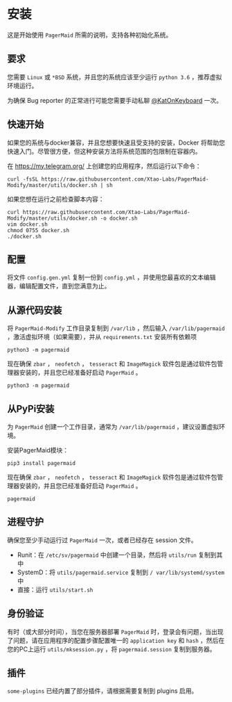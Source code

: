 # 安装

这是开始使用 `PagerMaid` 所需的说明，支持各种初始化系统。

## 要求

您需要 `Linux` 或 `*BSD` 系统，并且您的系统应该至少运行 `python 3.6` ，推荐虚拟环境运行。

为确保 Bug reporter 的正常进行可能您需要手动私聊 [@KatOnKeyboard](https://t.me/KatOnKeyboard) 一次。

## 快速开始

如果您的系统与docker兼容，并且您想要快速且受支持的安装，Docker 将帮助您快速入门。尽管很方便，但这种安装方法将系统范围的包限制在容器内。

在 https://my.telegram.org/ 上创建您的应用程序，然后运行以下命令：


```
curl -fsSL https://raw.githubusercontent.com/Xtao-Labs/PagerMaid-Modify/master/utils/docker.sh | sh
```

如果您想在运行之前检查脚本内容：

```
curl https://raw.githubusercontent.com/Xtao-Labs/PagerMaid-Modify/master/utils/docker.sh -o docker.sh
vim docker.sh
chmod 0755 docker.sh
./docker.sh
```

## 配置

将文件 `config.gen.yml` 复制一份到 `config.yml` ，并使用您最喜欢的文本编辑器，编辑配置文件，直到您满意为止。

## 从源代码安装

将 `PagerMaid-Modify` 工作目录复制到 `/var/lib` ，然后输入 `/var/lib/pagermaid` ，激活虚拟环境（如果需要），并从 `requirements.txt` 安装所有依赖项

```
python3 -m pagermaid
```

现在确保 `zbar` ， `neofetch` ， `tesseract` 和 `ImageMagick` 软件包是通过软件包管理器安装的，并且您已经准备好启动 `PagerMaid` 。

```
python3 -m pagermaid
```

## 从PyPi安装

为 `PagerMaid` 创建一个工作目录，通常为 `/var/lib/pagermaid` ，建议设置虚拟环境。

安装PagerMaid模块：

```
pip3 install pagermaid
```

现在确保 `zbar` ， `neofetch` ， `tesseract` 和 `ImageMagick` 软件包是通过软件包管理器安装的，并且您已经准备好启动 `PagerMaid` 。

```
pagermaid
```

## 进程守护

确保您至少手动运行过 `PagerMaid` 一次，或者已经存在 session 文件。
- Runit：在 `/etc/sv/pagermaid` 中创建一个目录，然后将 `utils/run` 复制到其中
- SystemD：将 `utils/pagermaid.service` 复制到 `/ var/lib/systemd/system` 中
- 直接：运行 `utils/start.sh`

## 身份验证

有时（或大部分时间），当您在服务器部署 `PagerMaid` 时，登录会有问题，当出现了问题，请在应用程序的配置步骤配置唯一的 `application key` 和 `hash` ，然后在您的PC上运行 `utils/mksession.py` ，将 `pagermaid.session` 复制到服务器。

## 插件

`some-plugins` 已经内置了部分插件，请根据需要复制到 plugins 启用。